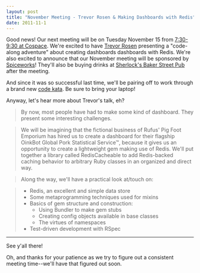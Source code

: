 ```yaml
---
layout: post
title: "November Meeting - Trevor Rosen & Making Dashboards with Redis"
date: 2011-11-1
---
```


Good news! Our next meeting will be on Tuesday November 15 from [7:30-9:30 at Cospace](http://plancast.com/p/88db). We're excited to have [Trevor Rosen](https://twitter.com/trevrosen) presenting a "code-along adventure" about creating dashboards dashboards with Redis. We're also excited to announce that our November meeting will be sponsored by [Spiceworks](http://www.spiceworks.com/)! They'll also be buying drinks at [Sherlock's Baker Street Pub](http://maps.google.com/maps/place?q=sherlocks+baker+street+pub&cid=13119996996392273995) after the meeting.

And since it was so successful last time, we'll be pairing off to work through a brand new <a href='http://en.wikipedia.org/wiki/Kata_(programming)'>code kata</a>. Be sure to bring your laptop!

Anyway, let's hear more about Trevor's talk, eh?

> By now, most people have had to make some kind of dashboard. They present some interesting challenges. 

> We will be imagining that the fictional business of Rufus' Pig Foot Emporium has hired us to create a dashboard for their flagship OinkBot Global Pork Statistical Service™, because it gives us an opportunity to create a lightweight gem making use of Redis.  We'll put together a library called RedisCacheable to add Redis-backed caching behavior to arbitrary Ruby classes in an organized and direct way.   

> Along the way, we'll have a practical look at/touch on:

> - Redis, an excellent and simple data store
> - Some metaprogramming techniques used for mixins
> - Basics of gem structure and construction: 
>   - Using Bundler to make gem stubs
>   - Creating config objects available in base classes
>   - The virtues of namespaces
> - Test-driven development with RSpec

---

See y'all there! 

Oh, and thanks for your patience as we try to figure out a consistent meeting time--we'll have that figured out soon.